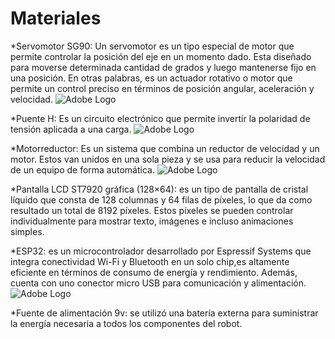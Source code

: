 
# Materiales

*Servomotor SG90: Un servomotor es un tipo especial de motor que permite controlar la posición del eje en un momento dado. Esta diseñado
para moverse determinada cantidad de grados y luego mantenerse fijo en una posición. En otras palabras, es un actuador rotativo o motor que
permite un control preciso en términos de posición angular, aceleración y velocidad.
![Adobe Logo](/docs/contributor/assets/adobe_standard_logo.png "Hover text")

*Puente H: Es un circuito electrónico que permite invertir la polaridad de tensión aplicada a una carga.
![Adobe Logo](/docs/contributor/assets/adobe_standard_logo.png "Hover text")

*Motorreductor: Es un sistema que combina un reductor de velocidad y un motor. Estos van unidos en una sola pieza y se usa para reducir la
velocidad de un equipo de forma automática.
![Adobe Logo](/docs/contributor/assets/adobe_standard_logo.png "Hover text")

*Pantalla LCD ST7920 gráfica (128×64): es un tipo de pantalla de cristal líquido que consta de 128 columnas y 64 filas de píxeles, lo que da
como resultado un total de 8192 píxeles. Estos píxeles se pueden controlar individualmente para mostrar texto, imágenes e incluso animaciones simples.


*ESP32: es un microcontrolador desarrollado por Espressif Systems que integra conectividad Wi-Fi y Bluetooth en un solo chip,es altamente eficiente en
términos de consumo de energía y rendimiento. Además, cuenta con uno conector micro USB para comunicación y alimentación.
![Adobe Logo](/docs/contributor/assets/adobe_standard_logo.png "Hover text")

*Fuente de alimentación 9v: se utilizó una batería externa para suministrar la energía necesaria a todos los componentes del robot.

